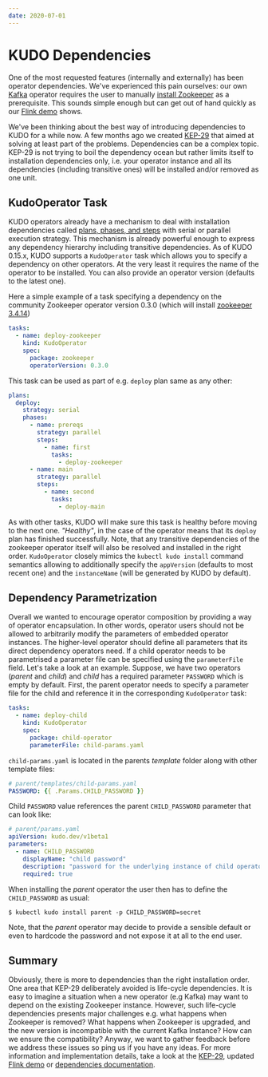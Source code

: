 ```yaml
---
date: 2020-07-01
---
```


# KUDO Dependencies

One of the most requested features (internally and externally) has been operator dependencies. We've experienced this pain ourselves: our own [Kafka](https://github.com/kudobuilder/operators/tree/master/repository/kafka) operator requires the user to manually [install Zookeeper](https://github.com/kudobuilder/operators/blob/master/repository/kafka/docs/v1.3/install.md) as a prerequisite. This sounds simple enough but can get out of hand quickly as our [Flink demo](https://github.com/kudobuilder/operators/tree/master/repository/flink/docs/demo/financial-fraud) shows.

We've been thinking about the best way of introducing dependencies to KUDO for a while now. A few months ago we created [KEP-29](https://github.com/kudobuilder/kudo/blob/main/keps/0029-operator-dependencies.md) that aimed at solving at least part of the problems. Dependencies can be a complex topic. KEP-29 is not trying to boil the dependency ocean but rather limits itself to installation dependencies only, i.e. your operator instance and all its dependencies (including transitive ones) will be installed and/or removed as one unit.

<!-- more -->

## KudoOperator Task

KUDO operators already have a mechanism to deal with installation dependencies called [plans, phases, and steps](plans.md) with serial or parallel execution strategy. This mechanism is already powerful enough to express any dependency hierarchy including transitive dependencies. As of KUDO 0.15.x, KUDO supports a `KudoOperator` task which allows you to specify a dependency on other operators. At the very least it requires the name of the operator to be installed. You can also provide an operator version (defaults to the latest one).

Here a simple example of a task specifying a dependency on the community Zookeeper operator version 0.3.0 (which will install [zookeeper 3.4.14](https://github.com/kudobuilder/operators/blob/master/repository/zookeeper/README.md))

```yaml
tasks:
  - name: deploy-zookeeper
    kind: KudoOperator
    spec:
      package: zookeeper
      operatorVersion: 0.3.0
```

This task can be used as part of e.g. `deploy` plan same as any other:

```yaml
plans:
  deploy:
    strategy: serial
    phases:
      - name: prereqs
        strategy: parallel
        steps:
          - name: first
            tasks:
              - deploy-zookeeper
      - name: main
        strategy: parallel
        steps:
          - name: second
            tasks:
              - deploy-main
```

As with other tasks, KUDO will make sure this task is healthy before moving to the next one. _"Healthy"_, in the case of the operator means that its `deploy` plan has finished successfully. Note, that any transitive dependencies of the zookeeper operator itself will also be resolved and installed in the right order. `KudoOperator` closely mimics the `kubectl kudo install` command semantics allowing to additionally specify the `appVersion` (defaults to most recent one) and the `instanceName` (will be generated by KUDO by default).

## Dependency Parametrization

Overall we wanted to encourage operator composition by providing a way of operator encapsulation. In other words, operator users should not be allowed to arbitrarily modify the parameters of embedded operator instances. The higher-level operator should define all parameters that its direct dependency operators need. If a child operator needs to be parametrised a parameter file can be specified using the `parameterFile` field. Let's take a look at an example. Suppose, we have two operators (_parent_ and _child_) and _child_ has a required parameter `PASSWORD` which is empty by default. First, the parent operator needs to specify a  parameter file for the child and reference it in the corresponding `KudoOperator` task:

```yaml
tasks:
  - name: deploy-child
    kind: KudoOperator
    spec:
      package: child-operator
      parameterFile: child-params.yaml 
```

`child-params.yaml` is located in the parents _template_ folder along with other template files:

```yaml
# parent/templates/child-params.yaml
PASSWORD: {{ .Params.CHILD_PASSWORD }}
```

Child `PASSWORD` value references the parent `CHILD_PASSWORD` parameter that can look like:

```yaml
# parent/params.yaml
apiVersion: kudo.dev/v1beta1
parameters:
  - name: CHILD_PASSWORD
    displayName: "child password"
    description: "password for the underlying instance of child operator"
    required: true
```

When installing the _parent_ operator the user then has to define the `CHILD_PASSWORD` as usual:

```shell script
$ kubectl kudo install parent -p CHILD_PASSWORD=secret
```

Note, that the _parent_ operator may decide to provide a sensible default or even to hardcode the password and not expose it at all to the end user.

## Summary

Obviously, there is more to dependencies than the right installation order. One area that KEP-29 deliberately avoided is life-cycle dependencies. It is easy to imagine a situation when a new operator (e.g Kafka) may want to depend on the existing Zookeeper instance. However, such life-cycle dependencies presents major challenges e.g. what happens when Zookeeper is removed? What happens when Zookeeper is upgraded, and the new version is incompatible with the current Kafka Instance? How can we ensure the compatibility? Anyway, we want to gather feedback before we address these issues so ping us if you have any ideas. For more information and implementation details, take a look at the [KEP-29](https://github.com/kudobuilder/kudo/blob/main/keps/0029-operator-dependencies.md), updated [Flink demo](https://github.com/kudobuilder/operators/pull/279) or [dependencies documentation](https://kudo.dev/docs/developing-operators/tasks.html#kudooperator-task).

<Authors about="zen-dog" />
